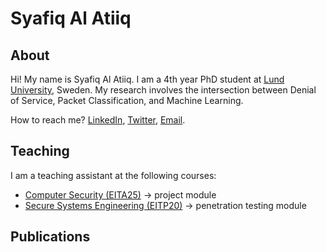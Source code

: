 # Syafiq Al Atiiq

## About

Hi! My name is Syafiq Al Atiiq. I am a 4th year PhD student at [Lund University](https://www.lunduniversity.lu.se/), Sweden. My research involves the intersection between Denial of Service, Packet Classification, and Machine Learning.

How to reach me? [LinkedIn](https://www.linkedin.com/in/atiiq/), [Twitter](https://twitter.com/0xSYFQ), [Email](mailto:syafiq_al.atiiq@eit.lth.se).

## Teaching

I am a teaching assistant at the following courses:
- [Computer Security (EITA25)](https://kurser.lth.se/kursplaner/21_22%20eng/EITA25.html) -> project module
- [Secure Systems Engineering (EITP20)](https://kurser.lth.se/kursplaner/21_22%20eng/EITP20.html) -> penetration testing module

## Publications

